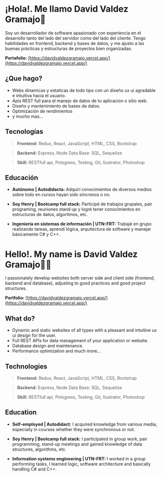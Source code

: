 # ¡Hola!. Me llamo **David Valdez Gramajo**👋
 Soy un desarrollador de software apasionado con experiencia en el desarrollo tanto del lado del servidor como del lado del cliente. Tengo habilidades en frontend, backend y bases de datos, y me ajusto a las buenas prácticas y estructuras de proyectos bien organizadas.
 
**Portafolio:** [https://davidvaldezgramajo.vercel.app/](https://davidvaldezgramajo.vercel.app/)

## ¿Que hago?
 - Webs dinamicas y estaticas de todo tipo con un diseño ux ui agradable e intuitiva hacia el usuario.
 - Apis REST full para el manejo de datos de tu aplicacion o sitio web.
 - Diseño y mantenimiento de bases de datos.
 - Optimización de rendimientos
 - y mucho mas...

## Tecnologías
>  **Frontend:** Redux, React, JavaScript, HTML, CSS, Bootstrap 

>**Backend:** Express, Node Data Base: SQL, Sequelize 

>**Skill:** RESTfull api, Potsgress, Testing, Git, Ilustrator, Photoshop

## Educación
- **Autónomo | Autodidacta:** Adquirí conocimientos de diversos medios sobre todo en cursos hayan sido síncronos o no. 

- **Soy Henry | Bootcamp full stack:** Participé de trabajos grupales, pair programing, reuniones stand up y logré tener conocimientos en estructuras de datos, algoritmos, etc. 
 
 - **Ingeniería en sistemas de información | UTN-FRT:** Trabajé en grupo realizando tareas, aprendí lógica, arquitectura de software y manejar básicamente C# y C++.

# Hello!. My name is **David Valdez Gramajo**👋👋
 I passionately develop websites both server side and client side (frontend, backend and database), adjusting to good practices and good project structures.
 
**Portfolio:** [https://davidvaldezgramajo.vercel.app/](https://davidvaldezgramajo.vercel.app/)

## What  do?
- Dynamic and static websites of all types with a pleasant and intuitive ux ui design for the user.
- Full REST APIs for data management of your application or website.
- Database design and maintenance.
- Performance optimization
and much more…

## Technologies
>  **Frontend:** Redux, React, JavaScript, HTML, CSS, Bootstrap 

>**Backend:** Express, Node Data Base: SQL, Sequelize 

>**Skill:** RESTfull api, Potsgress, Testing, Git, Ilustrator, Photoshop

## Education
- **Self-employed | Autodidact:** I acquired knowledge from various media, especially in courses whether they were synchronous or not.

- **Soy Henry | Bootcamp full stack:** I participated in group work, pair programming, stand-up meetings and gained knowledge of data structures, algorithms, etc.
 
 - **Information systems engineering | UTN-FRT:** I worked in a group performing tasks, I learned logic, software architecture and basically handling C# and C++.



 


